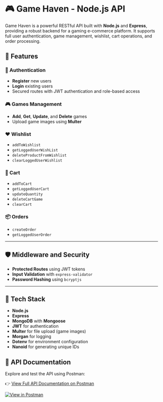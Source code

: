 # 🎮 Game Haven - Node.js API

Game Haven is a powerful RESTful API built with **Node.js** and **Express**, providing a robust backend for a gaming e-commerce platform. It supports full user authentication, game management, wishlist, cart operations, and order processing.

## 🚀 Features

### 🔐 Authentication

- **Register** new users
- **Login** existing users
- Secured routes with JWT authentication and role-based access

### 🎮 Games Management

- **Add**, **Get**, **Update**, and **Delete** games
- Upload game images using **Multer**

### ❤️ Wishlist

- `addToWishlist`
- `getLoggedUserWishList`
- `deleteProductFromWishlist`
- `clearLoggedUserWishlist`

### 🛒 Cart

- `addToCart`
- `getLoggedUserCart`
- `updateQuantity`
- `deleteCartGame`
- `clearCart`

### 📦 Orders

- `createOrder`
- `getLoggedUserOrder`

---

## 🛡️ Middleware and Security

- **Protected Routes** using JWT tokens
- **Input Validation** with `express-validator`
- **Password Hashing** using `bcryptjs`

---

## 🧰 Tech Stack

- **Node.js**
- **Express**
- **MongoDB** with **Mongoose**
- **JWT** for authentication
- **Multer** for file upload (game images)
- **Morgan** for logging
- **Dotenv** for environment configuration
- **Nanoid** for generating unique IDs

## 📘 API Documentation

Explore and test the API using Postman:

👉 [View Full API Documentation on Postman](https://documenter.getpostman.com/view/29718992/2sB2x8FWkf)

[![View in Postman](https://img.shields.io/badge/View%20in-Postman-orange?logo=postman)](https://documenter.getpostman.com/view/29718992/2sB2x8FWkf)
